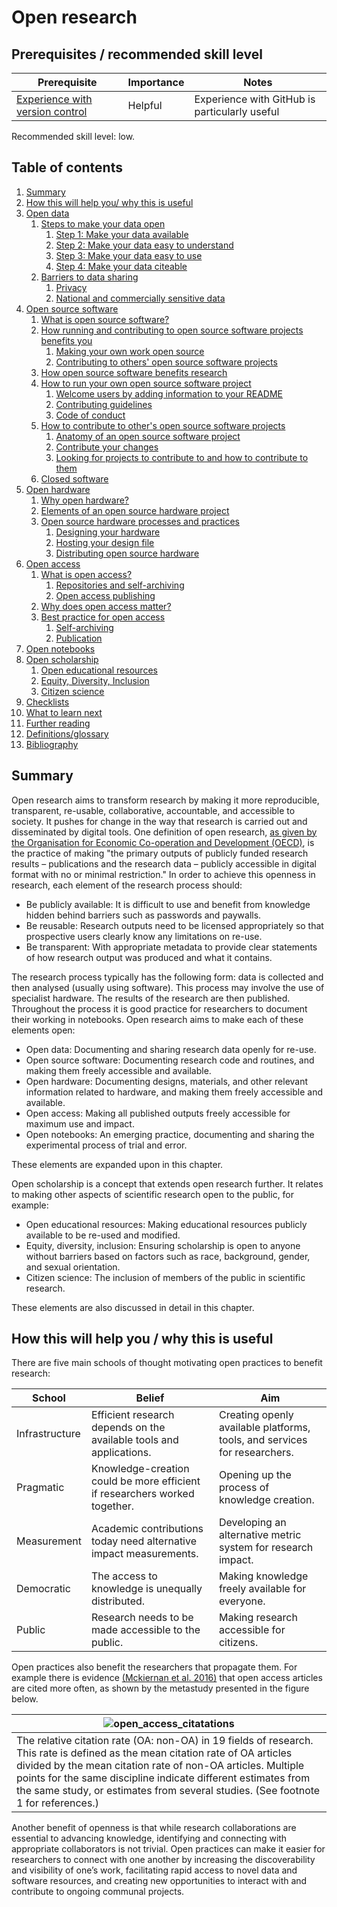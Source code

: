 # Open research

## Prerequisites / recommended skill level

| Prerequisite | Importance | Notes |
| -------------|----------|------|
| [Experience with version control](/version_control/version_control) | Helpful | Experience with GitHub is particularly useful |

Recommended skill level: low.

## Table of contents

1. [Summary](#summary)
2. [How this will help you/ why this is useful](#how-this-will-help-you--why-this-is-useful)
3. [Open data](/open_research/01/opendata#open-data)
    1. [Steps to make your data open](/open_research/01/opendata#steps-to-make-your-data-open)
        1. [Step 1: Make your data available](/open_research/01/opendata#step-1-make-your-data-available)
        2. [Step 2: Make your data easy to understand](/open_research/01/opendata#step-2-make-your-data-easy-to-understand)
        3. [Step 3: Make your data easy to use](/open_research/01/opendata#step-3-make-your-data-easy-to-use)
        4. [Step 4: Make your data citeable](/open_research/01/opendata#step-4-make-your-data-citeable)
    2. [Barriers to data sharing](/open_research/01/opendata#barriers-to-data-sharing)
        1. [Privacy](/open_research/01/opendata#privacy)
        2. [National and commercially sensitive data](/open_research/01/opendata#national-and-commercially-sensitive-data)
4. [Open source software](/open_research/02/opensourcesoftware#open-source-software)
    1. [What is open source software?](/open_research/02/opensourcesoftware.html#what-is-open-source-software)
    2. [How running and contributing to open source software projects benefits you](/open_research/02/opensourcesoftware.html#how-running-and-contributing-to-open-source-software-projects-benefits-you)
        1. [Making your own work open source](/open_research/02/opensourcesoftware.html#making-your-own-work-open-source)
        2. [Contributing to others' open source software projects](/open_research/02/opensourcesoftware.html#contributing-to-others-open-source-software-projects)
    3. [How open source software benefits research](/open_research/02/opensourcesoftware.html#how-open-source-software-benefits-research)
    4. [How to run your own open source software project](/open_research/02/opensourcesoftware.html#how-to-run-your-own-open-source-software-project)
        1. [Welcome users by adding information to your README](/open_research/02/opensourcesoftware.html#welcome-users-by-adding-information-to-your-readme)
        2. [Contributing guidelines](/open_research/02/opensourcesoftware.html#contributing-guidelines)
        3. [Code of conduct](/open_research/02/opensourcesoftware.html#code-of-conduct)
    5. [How to contribute to other's open source software projects](/open_research/02/opensourcesoftware.html#how-to-contribute-to-others-open-source-software-projects)
        1. [Anatomy of an open source software project](/open_research/02/opensourcesoftware.html#anatomy-of-an-open-source-software-project)
        2. [Contribute your changes](/open_research/02/opensourcesoftware.html#contribute-your-changes)
        3. [Looking for projects to contribute to and how to contribute to them](/open_research/02/opensourcesoftware.html#looking-for-projects-to-contribute-to-and-how-to-contribute-to-them)
    6. [Closed software](/open_research/02/opensourcesoftware.html#closed-software)
5. [Open hardware](/open_research/03/openhardware#open-hardware)
    1. [Why open hardware?](/open_research/03/openhardware#why-open-hardware)
    2. [Elements of an open source hardware project](/open_research/03/openhardware#elements-of-an-open-source-hardware-project)
    3. [Open source hardware processes and practices](/open_research/03/openhardware#open-source-hardware-processes-and-practices)
        1. [Designing your hardware](/open_research/03/openhardware#designing-your-hardware)
        2. [Hosting your design file](/open_research/03/openhardware#hosting-your-design-files)
        3. [Distributing open source hardware](/open_research/03/openhardware#distributing-open-source-hardware)
6. [Open access](/open_research/04/openaccess#open-access)
    1. [What is open access?](/open_research/04/openaccess#what-is-open-access)
        1. [Repositories and self-archiving](/open_research/04/openaccess#repositories-and-self-archiving)
        2. [Open access publishing](/open_research/04/openaccess#open-access-publishing)
    2. [Why does open access matter?](/open_research/04/openaccess#why-does-open-access-matter)
    3. [Best practice for open access](/open_research/04/openaccess#best-practice-for-open-access)
        1. [Self-archiving](/open_research/04/openaccess#self-archiving)
        2. [Publication](/open_research/04/openaccess#publication)
7. [Open notebooks](/open_research/05/opennotebooks#open-notebooks)
8. [Open scholarship](/open_research/06/openscholarship#open-scholarship)
    1. [Open educational resources](/open_research/06/openscholarship#open-educational-resources)
    2. [Equity, Diversity, Inclusion](/open_research/06/openscholarship#equity-diversity-inclusion)
    3. [Citizen science](/open_research/06/openscholarship#citizen-science)
9. [Checklists](/open_research/07/resources#checklists)
10. [What to learn next](/open_research/07/resources#what-to-learn-next)
11. [Further reading](/open_research/07/resources#further-reading)
12. [Definitions/glossary](/open_research/07/resources#definitionsglossary)
13. [Bibliography](/open_research/07/resources#bibliography)

## Summary

Open research aims to transform research by making it more reproducible, transparent, re-usable, collaborative, accountable, and accessible to society. It pushes for change in the way that research is carried out and disseminated by digital tools. One definition of open research, [as given by the Organisation for Economic Co-operation and Development (OECD)](https://www.fct.pt/dsi/docs/Making_Open_Science_a_Reality.pdf "Making Open Science a Reality, OECD Science, Technology and Industry Policy Papers No. 25"), is the practice of making "the primary outputs of publicly funded research results – publications and the research data – publicly accessible in digital format with no or minimal restriction." In order to achieve this openness in research, each element of the research process should:

- Be publicly available: It is difficult to use and benefit from knowledge hidden behind barriers such as passwords and paywalls.
- Be reusable: Research outputs need to be licensed appropriately so that prospective users clearly know any limitations on re-use.
- Be transparent: With appropriate metadata to provide clear statements of how research output was produced and what it contains.

The research process typically has the following form: data is collected and then analysed (usually using software). This process may involve the use of specialist hardware. The results of the research are then published. Throughout the process it is good practice for researchers to document their working in notebooks. Open research aims to make each of these elements open:

- Open data: Documenting and sharing research data openly for re-use.
- Open source software: Documenting research code and routines, and making them freely accessible and available.
- Open hardware: Documenting designs, materials, and other relevant information related to hardware, and making them freely accessible and available.
- Open access: Making all published outputs freely accessible for maximum use and impact.
- Open notebooks: An emerging practice, documenting and sharing the experimental process of trial and error.

These elements are expanded upon in this chapter.

Open scholarship is a concept that extends open research further. It relates to making other aspects of scientific research open to the public, for example:

- Open educational resources: Making educational resources publicly available to be re-used and modified.
- Equity, diversity, inclusion: Ensuring scholarship is open to anyone without barriers based on factors such as race, background, gender, and sexual orientation.
- Citizen science: The inclusion of members of the public in scientific research.

These elements are also discussed in detail in this chapter.

## How this will help you / why this is useful

There are five main schools of thought motivating open practices to benefit research:

| School                     | Belief               | Aim                                               |
| -------------------------- | -------------------- | ------------------------------------------------- |
| Infrastructure | Efficient research depends on the available tools and applications. | Creating openly available platforms, tools, and services for researchers. |
| Pragmatic | Knowledge-creation could be more efficient if researchers worked together. | Opening up the process of knowledge creation. |
| Measurement | Academic contributions today need alternative impact measurements. | Developing an alternative metric system for research impact. |
| Democratic | The access to knowledge is unequally distributed. | Making knowledge freely available for everyone. |
| Public | Research needs to be made accessible to the public. | Making research accessible for citizens. |

Open practices also benefit the researchers that propagate them. For example there is evidence [(Mckiernan et al. 2016)](https://elifesciences.org/articles/16800) that open access articles are cited more often, as shown by the metastudy presented in the figure below.

| ![open_access_citatations](../../figures/reproducibility/open_access_citatations.jpg) |
| -----------------------------------------------------|
| The relative citation rate (OA: non-OA) in 19 fields of research. This rate is defined as the mean citation rate of OA articles divided by the mean citation rate of non-OA articles. Multiple points for the same discipline indicate different estimates from the same study, or estimates from several studies. (See footnote 1 for references.) |

Another benefit of openness is that while research collaborations are essential to advancing knowledge, identifying and connecting with appropriate collaborators is not trivial. Open practices can make it easier for researchers to connect with one another by increasing the discoverability and visibility of one’s work, facilitating rapid access to novel data and software resources, and creating new opportunities to interact with and contribute to ongoing communal projects.
